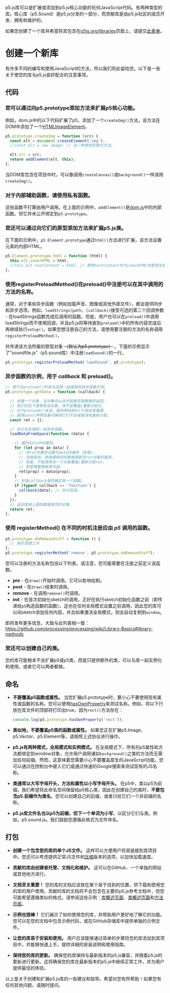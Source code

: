 p5.js库可以是扩展或添加到p5.js核心功能的任何JavaScript代码。有两种类型的库。核心库（p5.Sound）是p5.js分发的一部分，而贡献库是由p5.js社区的成员开发、拥有和维护的。

如果您创建了一个库并希望将其包含在[p5js.org/libraries](https://p5js.org/libraries)页面上，请提交[此表单](https://docs.google.com/forms/d/e/1FAIpQLSdWWb95cfvosaIFI7msA7XC5zOEVsNruaA5klN1jH95ESJVcw/viewform)。

# 创建一个新库

有许多不同的编写和使用JavaScript的方法，所以我们将此留给您。以下是一些关于使您的库与p5.js良好配合的注意事项。

## 代码

### 您可以通过向p5.prototype添加方法来扩展p5核心功能。
例如，dom.js中的以下代码扩展了p5，添加了一个`createImg()`方法，该方法在DOM中添加了一个[HTMLImageElement](https://developer.mozilla.org/en-US/docs/Web/API/HTMLImageElement)。

  ```js
  p5.prototype.createImg = function (src) {
    const elt = document.createElement('img');
    //const elt = new Image; // 另一种更短的替代方法。

    elt.src = src;
    return addElement(elt, this);
  };
  ```
  当DOM库包含在项目中时，可以像调用`createCanvas()`或`background()`一样调用`createImg()`。

### 对于内部辅助函数，请使用私有函数。
这些函数不打算由用户调用。在上面的示例中，`addElement()`是[dom.js](https://github.com/processing/p5.js/blob/main/src/dom/dom.js)中的内部函数。但它并未公开绑定到`p5.prototype`。

### 您还可以通过向它们的原型添加方法来扩展p5.js类。
在下面的示例中，`p5.Element.prototype`通过`html()`方法进行扩展，该方法设置元素的内部HTML。
  ```js
  p5.Element.prototype.html = function (html) {
    this.elt.innerHTML = html;
    //this.elt.textContent = html; // 使用textContent作为innerHTML的更安全替代方法。
  };
  ```
  
### 使用registerPreloadMethod()在preload()中注册可以在其中调用的方法的名称。

通常，对于某些异步函数（例如加载声音、图像或其他外部文件），都会提供同步和异步选项。例如，`loadStrings(path, [callback])`接受可选的第二个回调参数 - 在loadStrings函数完成后调用的函数。但是，用户也可以在`preload()`中调用loadStrings而不使用回调，并且p5.js将等待直到`preload()`中的所有内容完成后再继续执行`setup()`。如果您想注册自己的方法，请使用要注册的方法的名称调用`registerPreloadMethod()`，

并传递该方法所属的原型对象 ~~（默认为p5.prototype）~~ 。下面的示例显示了“soundfile.js”（p5.sound库）中注册`loadSound()`的一行。

  ```js
  p5.prototype.registerPreloadMethod('loadSound', p5.prototype);
  ```

### 异步函数的示例，用于 _callback_ 和 **preload()**。
```js
// 用于在preload()中或与回调一起使用的异步函数示例。
p5.prototype.getData = function (callback) {

  // 创建一个对象，该对象将从异步函数克隆数据并返回。
  // 我们将在下面更新该对象，而不是覆盖/重新分配它。
  // 对于preload()来说，保持原始指针/引用非常重要。
  // 使用const声明变量可确保它们不会被错误地重新分配。
  const ret = {};

  // 你正在处理的一些异步函数。
  loadDataFromSpace(function (data) {

    // 遍历data中的属性。
    for (let prop in data) {
      // 将ret的属性设置为data的属性（克隆）。
      // 也就是说，使用接收到的数据更新空ret对象的属性。
      // 但是，不能使用另一个对象覆盖/重新分配ret。
      // 而是需要更新其内容。
      ret[prop] = data[prop];
    }
    // 检查callback是否确实是一个函数。
    if (typeof callback == 'function') {
      callback(data); // 执行回调。
    }
  });
  // 返回使用上面的数据填充的对象。
  return ret;
};
```
  
### 使用 **registerMethod()** 在不同的时机注册应由 _p5_ 调用的函数。

  ```js
  p5.prototype.doRemoveStuff = function () { 
    // 库的清理工作
  };
  p5.prototype.registerMethod('remove', p5.prototype.doRemoveStuff);
  ```
  
您可以注册的方法名称包括以下列表。请注意，您可能需要在注册之前定义该函数。

  * **pre** - 在`draw()`开始时调用。它可以影响绘制。
  * **post** - 在`draw()`结束时调用。
  * **remove** - 在调用`remove()`时调用。
  * **init** - 在首次初始化sketch时调用，正好在执行sketch初始化函数之前（即传递给`p5`构造函数的函数）。这也在任何全局模式设置之前调用，因此您的库可以向sketch添加任何内容，并且如果激活全局模式，则会自动复制到`window`。

即将发布更多信息，大致与此列表相一致：
https://github.com/processing/processing/wiki/Library-Basics#library-methods


### 您还可以创建自己的类。
您的库可能根本不会扩展p5或p5类，而是只提供额外的类，可以与库一起实例化和使用。或者它可以两者都做。

## 命名
* **不要覆盖p5函数或属性。** 当您扩展p5.prototype时，要小心不要使用现有属性或函数的名称。您可以使用[hasOwnProperty](https://developer.mozilla.org/en-US/docs/Web/JavaScript/Reference/Global_Objects/Object/hasOwnProperty)来测试名称。例如，将以下行放在库文件的顶部将打印出true，因为`rect()`方法存在：

  ```js
  console.log(p5.prototype.hasOwnProperty('rect'));
  ```

* **类似地，不要覆盖p5类的函数或属性。** 如果您正在扩展p5.Image、p5.Vector、p5.Element等，请按照上述协议进行操作。

* **p5.js有两种模式，全局模式和实例模式。** 在全局模式下，所有的p5属性和方法都绑定到window对象，允许用户调用诸如`background()`之类的方法而无需加任何前缀。然而，这意味着您需要小心不要覆盖原生的JavaScript功能。您可以通过在控制台中键入它们或通过快速的Google搜索来测试现有的JS名称。

* **类通常以大写字母开头，方法和属性以小写字母开头。** 在p5中，类以p5为前缀。我们希望将此命名空间保留给p5核心类，因此在创建自己的类时，**不要包含p5.前缀作为类名**。您可以创建自己的前缀，或者只给它们一个非前缀的名称。

* **p5.js库文件名也以p5为前缀，但下一个单词为小写**，以区分它们与类。例如，p5.sound.js。我们鼓励您遵循此格式为文件命名。


## 打包
* **创建一个包含您的库的单个JS文件。** 这样可以方便用户将其链接到其项目中。您还可以考虑提供正常JS文件和[压缩](http://jscompress.com/)版本的选项，以加快加载速度。

* **贡献的库由创建者托管、文档化和维护。** 这可以在GitHub、一个单独的网站或其他地方进行。

* **文档至关重要！** 您的库的文档应该放在某个易于找到的位置，供下载和使用您的库的用户使用。贡献的库的文档将不会包含在主要的p5.js参考文档中，但您可能希望遵循类似的格式。请参阅这些示例：[库概述页面](http://p5js.org/reference/#/libraries/p5.sound)、[类概述页面](http://p5js.org/reference/#/p5.Vector)和[方法页面](http://p5js.org/reference/#/p5/arc)。

* **示例也很棒！** 它们展示了如何使用您的库，并帮助用户更好地了解它的功能。您可以在您的文档中包含示例代码，或在GitHub存储库中提供单独的示例文件。

* **让您的库易于安装和使用。** 用户应该能够通过简单的步骤将您的库添加到其项目中，并能够快速上手。提供详细的安装说明和使用指南。

* **保持您的库的更新。** 确保您的库保持与最新版本的p5.js兼容，并随着p5.js的更新进行更新。这将确保您的库在最新版本的p5.js中继续正常工作，并为用户提供最佳的体验。

以上是关于创建和扩展p5.js库的一些建议和指导。希望对您有所帮助！如果您有任何其他问题，请随时提问。
